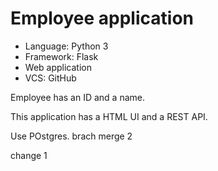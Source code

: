 # Employee application

* Language: Python 3
* Framework: Flask
* Web application
* VCS: GitHub

Employee has an ID and a name.

This application has a HTML UI and a REST API.


Use POstgres.
brach merge 2

change 1